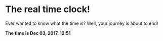# The real time clock!

Ever wanted to know what the time is? Well, your journey is about to end!

**The time is Dec 03, 2017, 12:51**